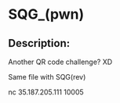 
# SQG_(pwn)
## Description:
Another QR code challenge? XD

Same file with SQG(rev)

nc 35.187.205.111 10005

